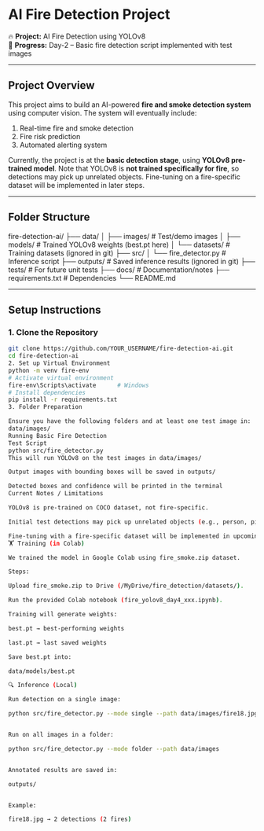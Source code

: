 # AI Fire Detection Project

🔥 **Project:** AI Fire Detection using YOLOv8  
📅 **Progress:** Day-2 – Basic fire detection script implemented with test images  

---

## **Project Overview**

This project aims to build an AI-powered **fire and smoke detection system** using computer vision. The system will eventually include:

1. Real-time fire and smoke detection  
2. Fire risk prediction  
3. Automated alerting system  

Currently, the project is at the **basic detection stage**, using **YOLOv8 pre-trained model**. Note that YOLOv8 is **not trained specifically for fire**, so detections may pick up unrelated objects. Fine-tuning on a fire-specific dataset will be implemented in later steps.

---

## **Folder Structure**

fire-detection-ai/
├── data/
│ ├── images/ # Test/demo images
│ ├── models/ # Trained YOLOv8 weights (best.pt here)
│ └── datasets/ # Training datasets (ignored in git)
├── src/
│ └── fire_detector.py # Inference script
├── outputs/ # Saved inference results (ignored in git)
├── tests/ # For future unit tests
├── docs/ # Documentation/notes
├── requirements.txt # Dependencies
└── README.md

---

## **Setup Instructions**

### 1. Clone the Repository

```bash
git clone https://github.com/YOUR_USERNAME/fire-detection-ai.git
cd fire-detection-ai
2. Set up Virtual Environment
python -m venv fire-env
# Activate virtual environment
fire-env\Scripts\activate      # Windows
# Install dependencies
pip install -r requirements.txt
3. Folder Preparation

Ensure you have the following folders and at least one test image in:
data/images/
Running Basic Fire Detection
Test Script
python src/fire_detector.py
This will run YOLOv8 on the test images in data/images/

Output images with bounding boxes will be saved in outputs/

Detected boxes and confidence will be printed in the terminal
Current Notes / Limitations

YOLOv8 is pre-trained on COCO dataset, not fire-specific.

Initial test detections may pick up unrelated objects (e.g., person, pizza) instead of fire.

Fine-tuning with a fire-specific dataset will be implemented in upcoming steps.
🏋️ Training (in Colab)

We trained the model in Google Colab using fire_smoke.zip dataset.

Steps:

Upload fire_smoke.zip to Drive (/MyDrive/fire_detection/datasets/).

Run the provided Colab notebook (fire_yolov8_day4_xxx.ipynb).

Training will generate weights:

best.pt → best-performing weights

last.pt → last saved weights

Save best.pt into:

data/models/best.pt

🔍 Inference (Local)

Run detection on a single image:

python src/fire_detector.py --mode single --path data/images/fire18.jpg


Run on all images in a folder:

python src/fire_detector.py --mode folder --path data/images


Annotated results are saved in:

outputs/


Example:

fire18.jpg → 2 detections (2 fires)